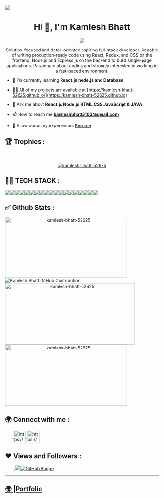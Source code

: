 <img src="https://repository-images.githubusercontent.com/588181932/e36ec678-7984-4cdd-8e4c-a3932772ff8e"/> 
<h1 align="center">Hi 👋, I'm Kamlesh Bhatt</h1>
<p align="center">
  <img src="https://readme-typing-svg.herokuapp.com/?lines=Full%20Stack%20MERN%20Developer;&center=true&width=700&height=50">
  
</p>
<p align="center">Solution-focused and detail-oriented aspiring full-stack developer. Capable of writing production-ready code using React, Redux, and CSS on the frontend, Node.js and Express.js on the backend to build single-page applications. Passionate about coding and strongly interested in working in a fast-paced environment.</p>

- 🌱 I’m currently learning **React.js node.js and Database**

- 👨‍💻 All of my projects are available at [https://kamlesh-bhatt-52625.github.io/](https://kamlesh-bhatt-52625.github.io)

- 💬 Ask me about **React.js Node.js HTML CSS JavaScript & JAVA**

- 📫 How to reach me **kamleshbhatt3103@gmail.com**

- 📄 Know about my experiences <a href="https://drive.google.com/file/d/1N1Y9cFJHspzSlaiiiysJ_rJ1Y5MLpjoa/view?usp=sharing">Resume</a>



## 🏆 Trophies :
<br/>
<p align="center"><a href="https://github.com/ryo-ma/github-profile-trophy"><img src="https://github-profile-trophy.vercel.app/?username=kamlesh-bhatt-52625&theme=onedark" alt="kamlesh-bhatt-52625"/></a></p>

## 👨‍💻 TECH STACK :

<div align="center" style="display: flex; flex-wrap: wrap;">
<img src="https://img.shields.io/badge/react-%2320232a.svg?style=for-the-badge&logo=react&logoColor=%2361DAFB" />
<img src="https://img.shields.io/badge/React_Router-CA4245?style=for-the-badge&logo=react-router&logoColor=white" />
<img src="https://img.shields.io/badge/redux-%23593d88.svg?style=for-the-badge&logo=redux&logoColor=white" />
<img src="https://img.shields.io/badge/chakra-%234ED1C5.svg?style=for-the-badge&logo=chakraui&logoColor=white" />
<img src="https://img.shields.io/badge/MongoDB-%234ea94b.svg?style=for-the-badge&logo=mongodb&logoColor=white"/>
<img src="https://img.shields.io/badge/HTML5-E34F26?style=for-the-badge&logo=html5&logoColor=white" />
<img src="https://img.shields.io/badge/CSS3-1572B6?style=for-the-badge&logo=css3&logoColor=white" />
<img src="https://img.shields.io/badge/JavaScript-323330?style=for-the-badge&logo=javascript&logoColor=F7DF1E" />
<img src="https://img.shields.io/badge/Bootstrap-563D7C?style=for-the-badge&logo=bootstrap&logoColor=white" />
<img src="https://img.shields.io/badge/Tailwind_CSS-38B2AC?style=for-the-badge&logo=tailwind-css&logoColor=white" />
<img src="https://img.shields.io/badge/Node.js-339933?style=for-the-badge&logo=nodedotjs&logoColor=white" />
<img src="https://img.shields.io/badge/Express.js-000000?style=for-the-badge&logo=express&logoColor=white" />
<img src="https://img.shields.io/badge/C%2B%2B-00599C?style=for-the-badge&logo=c%2B%2B&logoColor=white"/>
<img src="https://img.shields.io/badge/C-00599C?style=for-the-badge&logo=c&logoColor=white"/>
<img src="https://img.shields.io/badge/Java-ED8B00?style=for-the-badge&logo=java&logoColor=white" />
<img src="https://img.shields.io/badge/npm-CB3837?style=for-the-badge&logo=npm&logoColor=white" />
<img src="https://img.shields.io/badge/GitHub-100000?style=for-the-badge&logo=github&logoColor=white" />
<img src="https://img.shields.io/badge/GIT-E44C30?style=for-the-badge&logo=git&logoColor=white" />
<img src="https://img.shields.io/badge/vite-%23646CFF.svg?style=for-the-badge&logo=vite&logoColor=white" />
</div>


## ✅ Github Stats :

<div align="center" style="display: flex; flex-wrap: wrap;">

<img width="400px" height="200px" align="center" src="https://github-readme-stats.vercel.app/api?username=kamlesh-bhatt-52625&theme=radical&border_radius=2.7&show_icons=true" alt="kamlesh-bhatt-52625" />

  
<img src="https://github-profile-summary-cards.vercel.app/api/cards/profile-details?username=kamlesh-bhatt-52625&theme=radical&border_radius=2.7" alt="Kamlesh Bhatt GitHub Contribution"/>
  

  
<img width="425px" height="200px" align="center" src="https://github-readme-streak-stats.herokuapp.com/?user=kamlesh-bhatt-52625&theme=radical&date_format=M%20j%5B%2C%20Y%5D&border_radius=2.7" alt="kamlesh-bhatt-52625" />
  
<img width="400px" height="200px" align="center" src="https://github-readme-stats.vercel.app/api/top-langs/?username=kamlesh-bhatt-52625&theme=radical&border_radius=2.7" alt="kamlesh-bhatt-52625" />
  
</div>

<h2>🌍 Connect with me :</h2>
   <p align="left">
    &nbsp;&nbsp;&nbsp;&nbsp;&nbsp;&nbsp;<a href="https://www.linkedin.com/in/kamlesh-bhatt-5059a1273/" target="blank">
            <img align="center"
                src="https://img.icons8.com/3d-fluency/94/linkedin.png"
                alt="https://www.linkedin.com/in/kamlesh-bhatt-5059a1273/" width="40px" />
        </a>
        <a href="https://github.com/kamlesh-bhatt-52625" target="blank">
            <img align="center"
                src="https://img.icons8.com/3d-fluency/94/github.png"
                alt="https://github.com/kamlesh-bhatt-52625" width="40px"/>
        </a>
    </p>
    <h2>❤ Views and Followers :</h2>
    &nbsp;&nbsp;&nbsp;&nbsp;&nbsp;&nbsp;&nbsp;<a href="https://github.com/kamlesh-bhatt-52625/github-profile-views-counter">
        <img src="https://komarev.com/ghpvc/?username=kamlesh-bhatt-52625" >
    </a>
    <a href="https://github.com/kamlesh-bhatt-52625?tab=followers">
        <img src="https://img.shields.io/github/followers/kamlesh-bhatt-52625?label=Followers&style=social" alt="GitHub Badge">
    </a>
    <hr/>
    <h2><a href="https://kamlesh-bhatt-52625.github.io/">🌍 |Portfolio</a></h2>